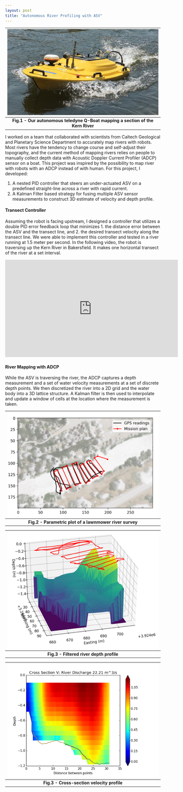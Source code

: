 ```yaml
---
layout: post
title: "Autonomous River Profiling with ASV"
---
```


| ![q_boat](assets/img/river/q_boat.JPG) |
|:--:|
| <b> Fig.1 - Our autonomous teledyne Q-Boat mapping a section of the Kern River</b>|


I worked on a team that collaborated with scientists from Caltech Geological and Planetary Science Department to accurately map rivers with robots. Most rivers have the tendency to change course and self-adjust their topography, and the current method of mapping rivers relies on people to manually collect depth data with Acoustic Doppler Current Profiler (ADCP) sensor on a boat. This project was inspired by the possibility to map river with robots with an ADCP instead of with human. For this project, I developed:

1. A nested PID controller that steers an under-actuated ASV on a predefined straight-line across a river with rapid current.
2. A Kalman Filter based strategy for fusing multiple ASV sensor measurements to construct 3D estimate of velocity and depth profile.

#### Transect Controller
Assuming the robot is facing upstream, I designed a controller that utilizes a double PID error feedback loop that minimizes 1. the distance error between the ASV and the transect line, and 2. the desired transect velocity along the transect line. We were able to implement this controller and tested in a river running at 1.5 meter per second. In the following video, the robot is traversing up the Kern River in Bakersfield. It makes one horizontal transect of the river at a set interval. 

<iframe width="560" height="315" src="https://www.youtube.com/embed/4V8n4J1TdNQ" title="YouTube video player" frameborder="0" allow="accelerometer; autoplay; clipboard-write; encrypted-media; gyroscope; picture-in-picture" allowfullscreen></iframe>

#### River Mapping with ADCP
While the ASV is traversing the river, the ADCP captures a depth measurement and a set of water velocity measurements at a set of discrete depth points. We then discretized the river into a 2D grid and the water body into a 3D lattice structure. A Kalman filter is then used to interpolate and update a window of cells at the location where the measurement is taken. 

| ![parametric](assets/img/river/lawnmower_parametric.png) |
|:--:|
| <b> Fig.2 - Parametric plot of a lawnmower river survey</b>|

| ![depth](assets/img/river/lawnmower_filtered.png) |
|:--:|
| <b> Fig.3 - Filtered river depth profile</b>|
 
| ![velocity](assets/img/river/transect_cross.png) |
|:--:|
| <b> Fig.3 - Cross-section velocity profile </b>|

<!-- #### Lagrange

Lagrange is a minimalist Jekyll blog theme that I built from scratch. The purpose of this theme is to provide a simple, clean, content-focused blogging platform for your personal site or blog.

Feel free to check out <a href="https://lenpaul.github.io/Lagrange/" target="_blank">the demo</a>, where you’ll also find instructions on <a href="https://lenpaul.github.io/Lagrange/journal/getting-started.html">how to use install</a> and use the theme.

#### Millennial

Millennial is a minimalist Jekyll blog theme that I built from scratch. The purpose of this theme is to provide a simple, clean, content-focused publishing platform for a publication or blog.

Feel free to check out <a href="https://lenpaul.github.io/Millennial/" target="_blank">the demo</a>, where you’ll also find instructions on <a href="https://lenpaul.github.io/Millennial/documentation/getting-started.html">how to use install</a> and use the theme.

#### Jekyll Starter Kit

The Jekyll Starter Kit is a simple framework for starting your own Jekyll project using all of the best practices that I learned from building my other Jekyll themes.

Feel free to check out <a href="https://github.com/LeNPaul/jekyll-starter-kit" target="_blank">the GitHub repository</a>, where you’ll also find instructions on how to use install and use the theme. -->
